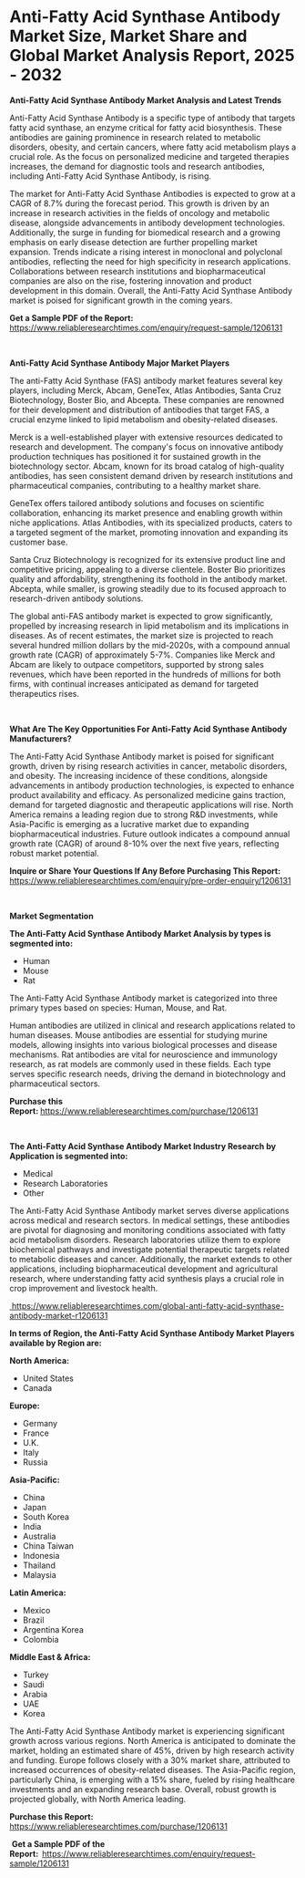 <p><h1>Anti-Fatty Acid Synthase Antibody Market Size, Market Share and Global Market Analysis Report, 2025 - 2032</h1></p><p><strong>Anti-Fatty Acid Synthase Antibody Market Analysis and Latest Trends</strong></p>
<p><p>Anti-Fatty Acid Synthase Antibody is a specific type of antibody that targets fatty acid synthase, an enzyme critical for fatty acid biosynthesis. These antibodies are gaining prominence in research related to metabolic disorders, obesity, and certain cancers, where fatty acid metabolism plays a crucial role. As the focus on personalized medicine and targeted therapies increases, the demand for diagnostic tools and research antibodies, including Anti-Fatty Acid Synthase Antibody, is rising.</p><p>The market for Anti-Fatty Acid Synthase Antibodies is expected to grow at a CAGR of 8.7% during the forecast period. This growth is driven by an increase in research activities in the fields of oncology and metabolic disease, alongside advancements in antibody development technologies. Additionally, the surge in funding for biomedical research and a growing emphasis on early disease detection are further propelling market expansion. Trends indicate a rising interest in monoclonal and polyclonal antibodies, reflecting the need for high specificity in research applications. Collaborations between research institutions and biopharmaceutical companies are also on the rise, fostering innovation and product development in this domain. Overall, the Anti-Fatty Acid Synthase Antibody market is poised for significant growth in the coming years.</p></p>
<p><strong>Get a Sample PDF of the Report:&nbsp;</strong> <a href="https://www.reliableresearchtimes.com/enquiry/request-sample/1206131?utm_campaign=3063&utm_medium=2&utm_source=Github&utm_content=ia&utm_term=13042025&utm_id=anti-fatty-acid-synthase-antibody">https://www.reliableresearchtimes.com/enquiry/request-sample/1206131</a></p>
<p>&nbsp;</p>
<p><strong>Anti-Fatty Acid Synthase Antibody Major Market Players</strong></p>
<p><p>The anti-Fatty Acid Synthase (FAS) antibody market features several key players, including Merck, Abcam, GeneTex, Atlas Antibodies, Santa Cruz Biotechnology, Boster Bio, and Abcepta. These companies are renowned for their development and distribution of antibodies that target FAS, a crucial enzyme linked to lipid metabolism and obesity-related diseases.</p><p>Merck is a well-established player with extensive resources dedicated to research and development. The company's focus on innovative antibody production techniques has positioned it for sustained growth in the biotechnology sector. Abcam, known for its broad catalog of high-quality antibodies, has seen consistent demand driven by research institutions and pharmaceutical companies, contributing to a healthy market share.</p><p>GeneTex offers tailored antibody solutions and focuses on scientific collaboration, enhancing its market presence and enabling growth within niche applications. Atlas Antibodies, with its specialized products, caters to a targeted segment of the market, promoting innovation and expanding its customer base.</p><p>Santa Cruz Biotechnology is recognized for its extensive product line and competitive pricing, appealing to a diverse clientele. Boster Bio prioritizes quality and affordability, strengthening its foothold in the antibody market. Abcepta, while smaller, is growing steadily due to its focused approach to research-driven antibody solutions.</p><p>The global anti-FAS antibody market is expected to grow significantly, propelled by increasing research in lipid metabolism and its implications in diseases. As of recent estimates, the market size is projected to reach several hundred million dollars by the mid-2020s, with a compound annual growth rate (CAGR) of approximately 5-7%. Companies like Merck and Abcam are likely to outpace competitors, supported by strong sales revenues, which have been reported in the hundreds of millions for both firms, with continual increases anticipated as demand for targeted therapeutics rises.</p></p>
<p>&nbsp;</p>
<p><strong>What Are The Key Opportunities For Anti-Fatty Acid Synthase Antibody Manufacturers?</strong></p>
<p><p>The Anti-Fatty Acid Synthase Antibody market is poised for significant growth, driven by rising research activities in cancer, metabolic disorders, and obesity. The increasing incidence of these conditions, alongside advancements in antibody production technologies, is expected to enhance product availability and efficacy. As personalized medicine gains traction, demand for targeted diagnostic and therapeutic applications will rise. North America remains a leading region due to strong R&D investments, while Asia-Pacific is emerging as a lucrative market due to expanding biopharmaceutical industries. Future outlook indicates a compound annual growth rate (CAGR) of around 8-10% over the next five years, reflecting robust market potential.</p></p>
<p><strong>Inquire or Share Your Questions If Any Before Purchasing This Report:</strong> <a href="https://www.reliableresearchtimes.com/enquiry/pre-order-enquiry/1206131?utm_campaign=3063&utm_medium=2&utm_source=Github&utm_content=ia&utm_term=13042025&utm_id=anti-fatty-acid-synthase-antibody">https://www.reliableresearchtimes.com/enquiry/pre-order-enquiry/1206131</a></p>
<p>&nbsp;</p>
<p><strong>Market Segmentation</strong></p>
<p><strong>The Anti-Fatty Acid Synthase Antibody Market Analysis by types is segmented into:</strong></p>
<p><ul><li>Human</li><li>Mouse</li><li>Rat</li></ul></p>
<p><p>The Anti-Fatty Acid Synthase Antibody market is categorized into three primary types based on species: Human, Mouse, and Rat. </p><p>Human antibodies are utilized in clinical and research applications related to human diseases. Mouse antibodies are essential for studying murine models, allowing insights into various biological processes and disease mechanisms. Rat antibodies are vital for neuroscience and immunology research, as rat models are commonly used in these fields. Each type serves specific research needs, driving the demand in biotechnology and pharmaceutical sectors.</p></p>
<p><strong>Purchase this Report:&nbsp;</strong><a href="https://www.reliableresearchtimes.com/purchase/1206131?utm_campaign=3063&utm_medium=2&utm_source=Github&utm_content=ia&utm_term=13042025&utm_id=anti-fatty-acid-synthase-antibody">https://www.reliableresearchtimes.com/purchase/1206131</a></p>
<p>&nbsp;</p>
<p><strong>The Anti-Fatty Acid Synthase Antibody Market Industry Research by Application is segmented into:</strong></p>
<p><ul><li>Medical</li><li>Research Laboratories</li><li>Other</li></ul></p>
<p><p>The Anti-Fatty Acid Synthase Antibody market serves diverse applications across medical and research sectors. In medical settings, these antibodies are pivotal for diagnosing and monitoring conditions associated with fatty acid metabolism disorders. Research laboratories utilize them to explore biochemical pathways and investigate potential therapeutic targets related to metabolic diseases and cancer. Additionally, the market extends to other applications, including biopharmaceutical development and agricultural research, where understanding fatty acid synthesis plays a crucial role in crop improvement and livestock health.</p></p>
<p><a href="https://www.reliableresearchtimes.com/global-anti-fatty-acid-synthase-antibody-market-r1206131?utm_campaign=3063&utm_medium=2&utm_source=Github&utm_content=ia&utm_term=13042025&utm_id=anti-fatty-acid-synthase-antibody">&nbsp;https://www.reliableresearchtimes.com/global-anti-fatty-acid-synthase-antibody-market-r1206131</a></p>
<p><strong>In terms of Region, the Anti-Fatty Acid Synthase Antibody Market Players available by Region are:</strong></p>
<p>
    <p> <strong> North America: </strong>
        <ul>
            <li>United States</li>
            <li>Canada</li>
        </ul>
        </p> 
    <p> <strong> Europe: </strong>
        <ul>
            <li>Germany</li>
            <li>France</li>
            <li>U.K.</li>
            <li>Italy</li>
            <li>Russia</li>
        </ul>
        </p> 
    <p> <strong> Asia-Pacific: </strong>
        <ul>
            <li>China</li>
            <li>Japan</li>
            <li>South Korea</li>
            <li>India</li>
            <li>Australia</li>
            <li>China Taiwan</li>
            <li>Indonesia</li>
            <li>Thailand</li>
            <li>Malaysia</li>
        </ul>
        </p> 
    <p> <strong> Latin America: </strong>
        <ul>
            <li>Mexico</li>
            <li>Brazil</li>
            <li>Argentina Korea</li>
            <li>Colombia</li>
        </ul>
        </p> 
    <p> <strong> Middle East & Africa: </strong>
        <ul>
            <li>Turkey</li>
            <li>Saudi</li>
            <li>Arabia</li>
            <li>UAE</li>
            <li>Korea</li>
        </ul>
    </p>
    </p>
<p><p>The Anti-Fatty Acid Synthase Antibody market is experiencing significant growth across various regions. North America is anticipated to dominate the market, holding an estimated share of 45%, driven by high research activity and funding. Europe follows closely with a 30% market share, attributed to increased occurrences of obesity-related diseases. The Asia-Pacific region, particularly China, is emerging with a 15% share, fueled by rising healthcare investments and an expanding research base. Overall, robust growth is projected globally, with North America leading.</p></p>
<p><strong>Purchase this Report: </strong><a href="https://www.reliableresearchtimes.com/purchase/1206131?utm_campaign=3063&utm_medium=2&utm_source=Github&utm_content=ia&utm_term=13042025&utm_id=anti-fatty-acid-synthase-antibody">https://www.reliableresearchtimes.com/purchase/1206131</a></p>
<p>&nbsp;<strong>Get a Sample PDF of the Report:&nbsp;&nbsp;</strong><a href="https://www.reliableresearchtimes.com/enquiry/request-sample/1206131?utm_campaign=3063&utm_medium=2&utm_source=Github&utm_content=ia&utm_term=13042025&utm_id=anti-fatty-acid-synthase-antibody">https://www.reliableresearchtimes.com/enquiry/request-sample/1206131</a></p>
<p><strong></strong></p>
<p><p></p><p></p><p></p></p>